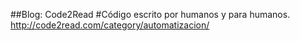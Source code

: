 ##Blog: Code2Read
#Código escrito por humanos y para humanos.
http://code2read.com/category/automatizacion/
